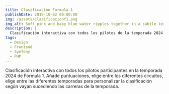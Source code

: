 ```yaml
---
title: Clasificación Formula 1
publishDate: 2019-10-02 00:00:00
img: /assets/clasificacionf1.png
img_alt: Soft pink and baby blue water ripples together in a subtle texture.
description: |
  Clasificación interactiva con todos los pilotos de la temporada 2024 de Formula 1
tags:
  - Design
  - Frontend
  - Symfony
  - PHP
---
```


Clasificación interactiva con todos los pilotos participantes en la temporada 2024 de Formula 1. 
Añade puntuaciones, elige entre los diferentes circuitos, elige entre las diferentes temporadas para personalizar la clasificación según vayan sucediendo las carreras de la temporada. 

